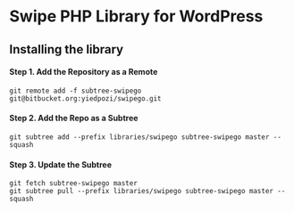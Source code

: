 # Swipe PHP Library for WordPress

## Installing the library

#### Step 1. Add the Repository as a Remote

```
git remote add -f subtree-swipego git@bitbucket.org:yiedpozi/swipego.git
```

#### Step 2. Add the Repo as a Subtree
```
git subtree add --prefix libraries/swipego subtree-swipego master --squash
```

#### Step 3. Update the Subtree
```
git fetch subtree-swipego master
git subtree pull --prefix libraries/swipego subtree-swipego master --squash
```